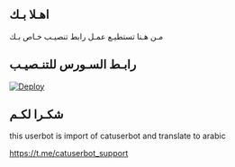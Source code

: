 ## اهـلا بـك
مـن هـنا تستطيـع عمـل رابط تنصيـب خـاص بـك

## رابـط السـورس للتنـصيـب

[![Deploy](https://www.herokucdn.com/deploy/button.svg)](https://heroku.com/deploy?template=https://github.com/lowbaja/jmthon)

## شكـرا لكـم 


this userbot is import of catuserbot and translate to arabic

https://t.me/catuserbot_support
